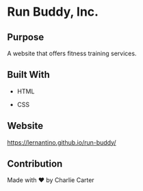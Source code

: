 # Run Buddy, Inc.


## Purpose

A website that offers fitness training services.


## Built With

* HTML

* CSS


## Website

https://lernantino.github.io/run-buddy/

## Contribution

Made with ❤️ by Charlie Carter
